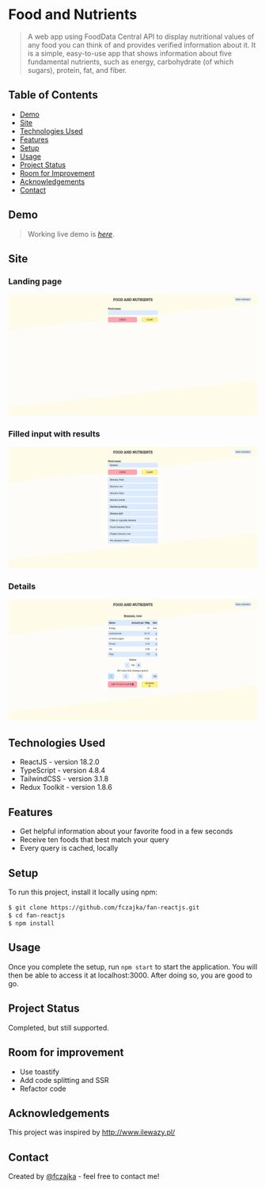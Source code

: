 # Food and Nutrients

> A web app using FoodData Central API to display nutritional values of any food you can think of and provides verified information about it. It is a simple, easy-to-use app that shows information about five fundamental nutrients, such as energy, carbohydrate (of which sugars), protein, fat, and fiber.

## Table of Contents

-   [Demo](#demo)
-   [Site](#Site)
-   [Technologies Used](#technologies-used)
-   [Features](#features)
-   [Setup](#setup)
-   [Usage](#usage)
-   [Project Status](#project-status)
-   [Room for Improvement](#room-for-improvement)
-   [Acknowledgements](#acknowledgements)
-   [Contact](#contact)

## Demo

> Working live demo is [_here_](https://fan-reactjs.vercel.app/).

## Site

### Landing page

![Landing page](./src/assets/images/landingPage.png)

### Filled input with results

![Filled query](./src/assets/images/results.png)

### Details

![Details](./src/assets/images/details.png)

## Technologies Used

-   ReactJS - version 18.2.0
-   TypeScript - version 4.8.4
-   TailwindCSS - version 3.1.8
-   Redux Toolkit - version 1.8.6

## Features

-   Get helpful information about your favorite food in a few seconds
-   Receive ten foods that best match your query
-   Every query is cached, locally

## Setup

To run this project, install it locally using npm:

```
$ git clone https://github.com/fczajka/fan-reactjs.git
$ cd fan-reactjs
$ npm install
```

## Usage

Once you complete the setup, run `npm start` to start the application. You will then be able to access it at localhost:3000. After doing so, you are good to go.

## Project Status

Completed, but still supported.

## Room for improvement

-   Use toastify
-   Add code splitting and SSR
-   Refactor code

## Acknowledgements

This project was inspired by http://www.ilewazy.pl/

## Contact

Created by [@fczajka](mailto:franekczajkaa@gmail.com) - feel free to contact me!

